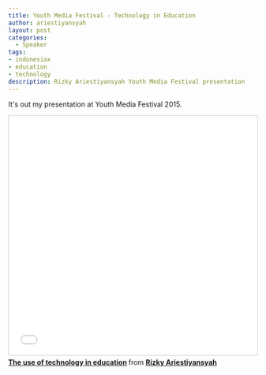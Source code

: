 ```yaml
---
title: Youth Media Festival - Technology in Education
author: ariestiyansyah
layout: post
categories:
  - Speaker
tags:
- indonesiax
- education
- technology
description: Rizky Ariestiyansyah Youth Media Festival presentation
---
```


It's out my presentation at Youth Media Festival 2015.

<iframe src="//www.slideshare.net/slideshow/embed_code/key/IYGsp8pUKM1zTq" width="595" height="485" frameborder="0" marginwidth="0" marginheight="0" scrolling="no" style="border:1px solid #CCC; border-width:1px; margin-bottom:5px; max-width: 100%;" allowfullscreen> </iframe> <div style="margin-bottom:5px"> <strong> <a href="//www.slideshare.net/Liyan_oz/the-use-of-technology-in-education" title="The use of technology in education" target="_blank">The use of technology in education</a> </strong> from <strong><a target="_blank" href="//www.slideshare.net/Liyan_oz">Rizky Ariestiyansyah</a></strong> </div>
